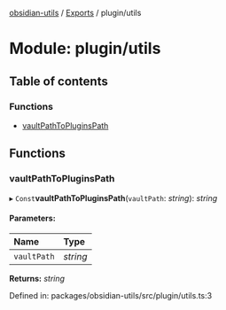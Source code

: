[obsidian-utils](../README.md) / [Exports](../modules.md) / plugin/utils

# Module: plugin/utils

## Table of contents

### Functions

- [vaultPathToPluginsPath](plugin_utils.md#vaultpathtopluginspath)

## Functions

### vaultPathToPluginsPath

▸ `Const`**vaultPathToPluginsPath**(`vaultPath`: *string*): *string*

#### Parameters:

Name | Type |
:------ | :------ |
`vaultPath` | *string* |

**Returns:** *string*

Defined in: packages/obsidian-utils/src/plugin/utils.ts:3
